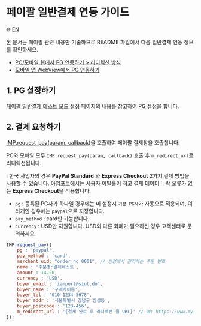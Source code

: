 # 페이팔 일반결제 연동 가이드

:globe_with_meridians: [EN](/en/General/sample/paypal.md)  

본 문서는 페이팔 관련 내용만 기술하므로 README 파일에서 다음 일반결제 연동 정보를 확인하세요.

- [PC/모바일 웹에서 PG 연동하기 > 리디렉션 방식](../README.md#redirect)
- [모바일 앱 WebView에서 PG 연동하기](../README.md#webview)

## 1. PG 설정하기

<a href="https://guide.iamport.kr/458b899c-1058-4055-8b73-a171b5354c2e" target="_blank">페이팔 일반결제 테스트 모드 설정</a> 페이지의 내용를 참고하여 PG 설정을 합니다.

## 2. 결제 요청하기

[IMP.request_pay(param, callback)](https://docs.iamport.kr/sdk/javascript-sdk#request_pay)을 호출하여 페이팔 결제창을 호출합니다.

PC와 모바일 모두 `IMP.request_pay(param, callback)` 호출 후 `m_redirect_url`로 리디렉션됩니다. 

ℹ️ 한국 사업자의 경우 **PayPal Standard** 와 **Express Checkout** 2가지 결제 방법을 사용할 수 있습니다. 아임포트에서는 사용자 이탈률이 적고 결제 데이터 누락 오류가 없는 **Express Checkout**을 적용합니다.

- `pg` : 등록된 PG사가 하나일 경우에는 미 설정시 `기본 PG사`가 자동으로 적용되며, 여러개인 경우에는 `paypal`으로 지정합니다.
- `pay_method` : card만 가능합니다.
- `currency` : USD만 지원합니다. USD외 다른 화폐가 필요하신 경우 고객센터로 문의하세요.

```javascript
IMP.request_pay({
    pg : 'paypal',
    pay_method : 'card',
    merchant_uid: "order_no_0001", // 상점에서 관리하는 주문 번호
    name : '주문명:결제테스트',
    amount : 14.20,
    currency : 'USD',
    buyer_email : 'iamport@siot.do',
    buyer_name : '구매자이름',
    buyer_tel : '010-1234-5678',
    buyer_addr : '서울특별시 강남구 삼성동',
    buyer_postcode : '123-456',
    m_redirect_url : '{결제 완료 후 리디렉션 될 URL}' // 예: https://www.my-service.com/payments/complete
});
```

 
